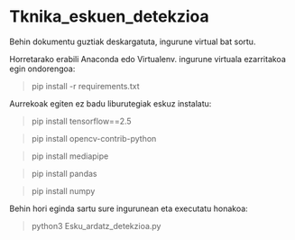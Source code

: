 # Tknika_eskuen_detekzioa

Behin dokumentu guztiak deskargatuta, ingurune virtual bat sortu. 

Horretarako erabili Anaconda edo Virtualenv. ingurune virtuala ezarritakoa egin ondorengoa:

> pip install -r requirements.txt

Aurrekoak egiten ez badu liburutegiak eskuz instalatu:

> pip install tensorflow==2.5

> pip install opencv-contrib-python

> pip install mediapipe

> pip install pandas

> pip install numpy

Behin hori eginda sartu sure ingurunean eta executatu honakoa:

> python3 Esku_ardatz_detekzioa.py